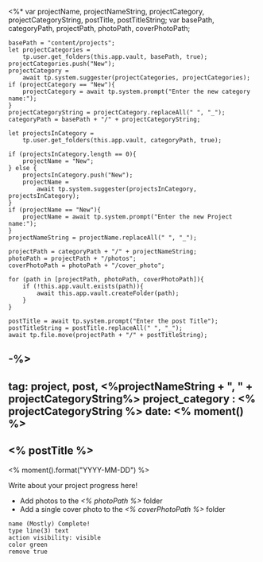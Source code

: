 <%* 
	var projectName, projectNameString, projectCategory, projectCategoryString, postTitle, postTitleString;
	var basePath, categoryPath, projectPath, photoPath, coverPhotoPath;
	
	basePath = "content/projects";
	let projectCategories = 
		tp.user.get_folders(this.app.vault, basePath, true);
	projectCategories.push("New");
	projectCategory = 
		await tp.system.suggester(projectCategories, projectCategories);
	if (projectCategory == "New"){
		projectCategory = await tp.system.prompt("Enter the new category name:");
	}
	projectCategoryString = projectCategory.replaceAll(" ", "_");
	categoryPath = basePath + "/" + projectCategoryString;

	let projectsInCategory = 
		tp.user.get_folders(this.app.vault, categoryPath, true);

	if (projectsInCategory.length == 0){
		projectName = "New";
	} else {
		projectsInCategory.push("New");
		projectName = 
			await tp.system.suggester(projectsInCategory, projectsInCategory);
	}
	if (projectName == "New"){
		projectName = await tp.system.prompt("Enter the new Project name:");
	}
	projectNameString = projectName.replaceAll(" ", "_");
	
	projectPath = categoryPath + "/" + projectNameString;
	photoPath = projectPath + "/photos";
	coverPhotoPath = photoPath + "/cover_photo";
	
	for (path in [projectPath, photoPath, coverPhotoPath]){
		if (!this.app.vault.exists(path)){
			await this.app.vault.createFolder(path);
		}
	}

	postTitle = await tp.system.prompt("Enter the post Title");
	postTitleString = postTitle.replaceAll(" ", "_");
	await tp.file.move(projectPath + "/" + postTitleString);
-%>
---
tag:  project, post, <%projectNameString + ", " + projectCategoryString%>
project_category : <% projectCategoryString %>
date: <% moment() %>
---


## <% postTitle %> 
<% moment().format("YYYY-MM-DD") %>


Write about your project progress here!

- Add photos to the *<% photoPath %>* folder
- Add a single cover photo to the *<% coverPhotoPath %>* folder




```button
name (Mostly) Complete!
type line(3) text
action visibility: visible
color green
remove true
```
